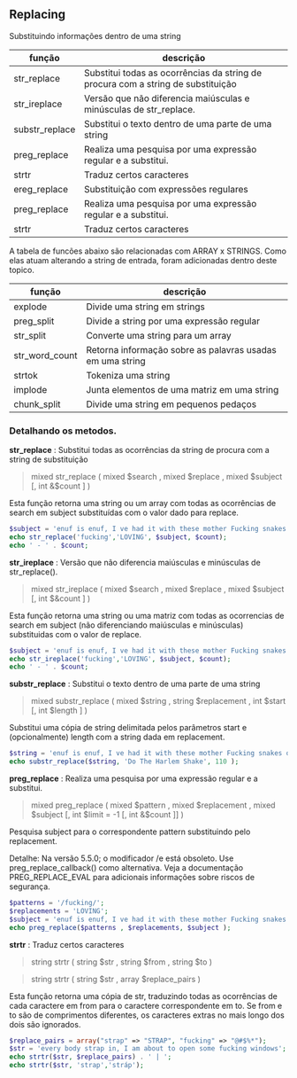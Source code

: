 ## Replacing

Substituindo informações dentro de uma string

função | descrição
--- | ---
str_replace | Substitui todas as ocorrências da string de procura com a string de substituição
str_ireplace | Versão que não diferencia maiúsculas e minúsculas de str_replace.
substr_replace | Substitui o texto dentro de uma parte de uma string
preg_replace | Realiza uma pesquisa por uma expressão regular e a substitui.
strtr | Traduz certos caracteres
ereg_replace | Substituição com expressões regulares
preg_replace | Realiza uma pesquisa por uma expressão regular e a substitui.
strtr | Traduz certos caracteres


A tabela de funcões abaixo são relacionadas com ARRAY x STRINGS. Como elas atuam alterando a string de entrada, foram adicionadas dentro deste topico.

função | descrição
--- | ---
explode | Divide uma string em strings
preg_split | Divide a string por uma expressão regular
str_split | Converte uma string para um array
str_word_count | Retorna informação sobre as palavras usadas em uma string
strtok | Tokeniza uma string
implode | Junta elementos de uma matriz em uma string
chunk_split | Divide uma string em pequenos pedaços

### Detalhando os metodos.

**str_replace** : Substitui todas as ocorrências da string de procura com a string de substituição

>mixed str_replace ( mixed $search , mixed $replace , mixed $subject [, int &$count ] )

Esta função retorna uma string ou um array com todas as ocorrências de search em subject substituídas com o valor dado para replace.

```php
$subject = 'enuf is enuf, I ve had it with these mother Fucking snakes on this mother fucking plane, every body strap in, I am about to open some fucking windows';
echo str_replace('fucking','LOVING', $subject, $count);
echo ' - ' . $count;
```

**str_ireplace** : Versão que não diferencia maiúsculas e minúsculas de str_replace().

>mixed str_ireplace ( mixed $search , mixed $replace , mixed $subject [, int $&count ] )

Esta função retorna uma string ou uma matriz com todas as ocorrencias de search em subject (não diferenciando maiúsculas e minúsculas) substituidas com o valor de replace.

```php
$subject = 'enuf is enuf, I ve had it with these mother Fucking snakes on this mother fucking plane, every body strap in, I am about to open some fucking windows';
echo str_ireplace('fucking','LOVING', $subject, $count);
echo ' - ' . $count;
```

**substr_replace** : Substitui o texto dentro de uma parte de uma string

>mixed substr_replace ( mixed $string , string $replacement , int $start [, int $length ] )

Substitui uma cópia de string delimitada pelos parâmetros start e (opcionalmente) length com a string dada em replacement.

```php
$string = 'enuf is enuf, I ve had it with these mother Fucking snakes on this mother fucking plane, every body strap in, I am about to open some fucking windows';
echo substr_replace($string, 'Do The Harlem Shake', 110 );
```

**preg_replace** : Realiza uma pesquisa por uma expressão regular e a substitui.

>mixed preg_replace ( mixed $pattern , mixed $replacement , mixed $subject [, int $limit = -1 [, int &$count ]] )

Pesquisa subject para o correspondente pattern substituindo pelo replacement.

Detalhe: Na versão 5.5.0; o modificador /e está obsoleto. Use preg_replace_callback() como alternativa. Veja a documentação PREG_REPLACE_EVAL para adicionais informações sobre riscos de segurança.

```php
$patterns = '/fucking/';
$replacements = 'LOVING';
$subject = 'enuf is enuf, I ve had it with these mother Fucking snakes on this mother fucking plane, every body strap in, I am about to open some fucking windows';
echo preg_replace($patterns , $replacements, $subject );
```

**strtr** : Traduz certos caracteres

>string strtr ( string $str , string $from , string $to )

> string strtr ( string $str , array $replace_pairs )

Esta função retorna uma cópia de str, traduzindo todas as ocorrências de cada caractere em from para o caractere correspondente em to. Se from e to são de comprimentos diferentes, os caracteres extras no mais longo dos dois são ignorados.

```php
$replace_pairs = array("strap" => "STRAP", "fucking" => "@#$%*");
$str = 'every body strap in, I am about to open some fucking windows';
echo strtr($str, $replace_pairs) . ' | ';
echo strtr($str, 'strap','stráp');
```
